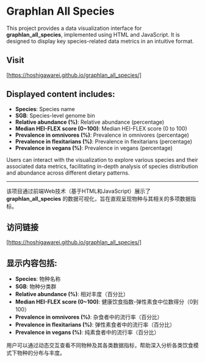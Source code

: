# Graphlan All Species

This project provides a data visualization interface for **graphlan_all_species**, implemented using HTML and JavaScript. It is designed to display key species-related data metrics in an intuitive format.

## Visit 
[https://hoshigawarei.github.io/graphlan_all_species/]

## Displayed content includes:
- **Species**: Species name
- **SGB**: Species-level genome bin
- **Relative abundance (%)**: Relative abundance (percentage)
- **Median HEI-FLEX score (0~100)**: Median HEI-FLEX score (0 to 100)
- **Prevalence in omnivores (%)**: Prevalence in omnivores (percentage)
- **Prevalence in flexitarians (%)**: Prevalence in flexitarians (percentage)
- **Prevalence in vegans (%)**: Prevalence in vegans (percentage)

Users can interact with the visualization to explore various species and their associated data metrics, facilitating in-depth analysis of species distribution and abundance across different dietary patterns.

---------------------------------------------------------------------------------------------------------------------------

该项目通过前端Web技术（基于HTML和JavaScript）展示了 **graphlan_all_species** 的数据可视化，旨在直观呈现物种与其相关的多项数据指标。

## 访问链接
[https://hoshigawarei.github.io/graphlan_all_species/]

## 显示内容包括:
- **Species**: 物种名称
- **SGB**: 物种分类群
- **Relative abundance (%)**: 相对丰度（百分比）
- **Median HEI-FLEX score (0~100)**: 健康饮食指数-弹性素食中位数得分（0到100）
- **Prevalence in omnivores (%)**: 杂食者中的流行率（百分比）
- **Prevalence in flexitarians (%)**: 弹性素食者中的流行率（百分比）
- **Prevalence in vegans (%)**:  纯素食者中的流行率（百分比）

用户可以通过动态交互查看不同物种及其各类数据指标，帮助深入分析各类饮食模式下物种的分布与丰度。

